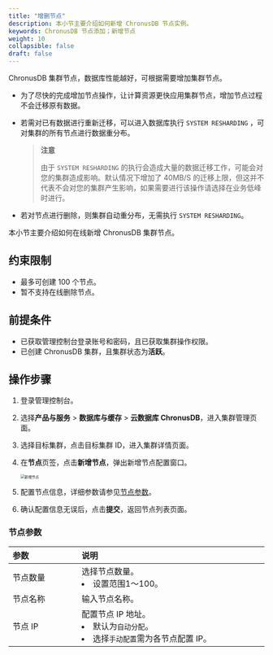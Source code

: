 ```yaml
---
title: "增删节点"
description: 本小节主要介绍如何新增 ChronusDB 节点实例。 
keywords: ChronusDB 节点添加；新增节点
weight: 10
collapsible: false
draft: false
---
```



ChronusDB 集群节点，数据库性能越好，可根据需要增加集群节点。

- 为了尽快的完成增加节点操作，让计算资源更快应用集群节点，增加节点过程不会迁移原有数据。

- 若需对已有数据进行重新迁移，可以进入数据库执行 `SYSTEM RESHARDING` ，可对集群的所有节点进行数据重分布。

   > **注意**
   > 
   > 由于 `SYSTEM RESHARDING` 的执行会造成大量的数据迁移工作，可能会对您的集群造成影响。默认情况下增加了 40MB/S 的迁移上限，但这并不代表不会对您的集群产生影响，如果需要进行该操作请选择在业务低峰时进行。

- 若对节点进行删除，则集群自动重分布，无需执行 `SYSTEM RESHARDING`。

本小节主要介绍如何在线新增 ChronusDB 集群节点。

## 约束限制

- 最多可创建 100 个节点。
- 暂不支持在线删除节点。

## 前提条件

- 已获取管理控制台登录账号和密码，且已获取集群操作权限。
- 已创建 ChronusDB 集群，且集群状态为**活跃**。

## 操作步骤

1. 登录管理控制台。
2. 选择**产品与服务** > **数据库与缓存** > **云数据库 ChronusDB**，进入集群管理页面。
3. 选择目标集群，点击目标集群 ID，进入集群详情页面。
4. 在**节点**页签，点击**新增节点**，弹出新增节点配置窗口。
   
   <img src="../../../_images/add_node.png" alt="新增节点" style="zoom:50%;" />

5. 配置节点信息，详细参数请参见[节点参数](#节点参数)。

6. 确认配置信息无误后，点击**提交**，返回节点列表页面。

### 节点参数

|  <span style="display:inline-block;width:120px">参数</span> | <span style="display:inline-block;width:480px">说明</span>  |
|:--- |:--- |
|   节点数量     |  选择节点数量。<li>设置范围1～100。|
| 节点名称 |  输入节点名称。 |
| 节点 IP   |  配置节点 IP 地址。<li>默认为`自动分配`。<li> 选择`手动配置`需为各节点配置 IP。  |

